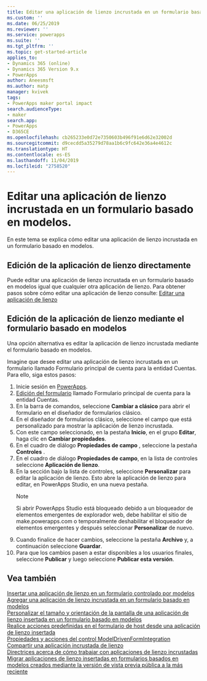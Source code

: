 ```yaml
---
title: Editar una aplicación de lienzo incrustada en un formulario basado en modelos | MicrosoftDocs
ms.custom: ''
ms.date: 06/25/2019
ms.reviewer: ''
ms.service: powerapps
ms.suite: ''
ms.tgt_pltfrm: ''
ms.topic: get-started-article
applies_to:
- Dynamics 365 (online)
- Dynamics 365 Version 9.x
- PowerApps
author: Aneesmsft
ms.author: matp
manager: kvivek
tags:
- PowerApps maker portal impact
search.audienceType:
- maker
search.app:
- PowerApps
- D365CE
ms.openlocfilehash: cb265233e0d72e7350603b496f91e6d62e32002d
ms.sourcegitcommit: d9cecdd5a35279d78aa1b6c9fc642e36a4e4612c
ms.translationtype: HT
ms.contentlocale: es-ES
ms.lasthandoff: 11/04/2019
ms.locfileid: "2758520"
---
```

# <a name="edit-a-canvas-app-embedded-on-a-model-driven-form"></a>Editar una aplicación de lienzo incrustada en un formulario basado en modelos.
En este tema se explica cómo editar una aplicación de lienzo incrustada en un formulario basado en modelos.

## <a name="edit-the-canvas-app-directly"></a>Edición de la aplicación de lienzo directamente
Puede editar una aplicación de lienzo incrustada en un formulario basado en modelos igual que cualquier otra aplicación de lienzo. Para obtener pasos sobre cómo editar una aplicación de lienzo consulte: [Editar una aplicación de lienzo](../canvas-apps/edit-app.md)

## <a name="edit-the-canvas-app-via-the-host-model-driven-form"></a>Edición de la aplicación de lienzo mediante el formulario basado en modelos
Una opción alternativa es editar la aplicación de lienzo incrustada mediante el formulario basado en modelos.

Imagine que desee editar una aplicación de lienzo incrustada en un formulario llamado Formulario principal de cuenta para la entidad Cuentas. Para ello, siga estos pasos: 

1.  Inicie sesión en [PowerApps](https://make.powerapps.com/?utm_source=padocs&utm_medium=linkinadoc&utm_campaign=referralsfromdoc).
2.  [Edición del formulario](create-and-edit-forms.md) llamado Formulario principal de cuenta para la entidad Cuentas. 
3.  En la barra de comandos, seleccione **Cambiar a clásico** para abrir el formulario en el diseñador de formularios clásico.
4.  En el diseñador de formularios clásico, seleccione el campo que está personalizado para mostrar la aplicación de lienzo incrustada.
5.  Con este campo seleccionado, en la pestaña **Inicio**, en el grupo **Editar**, haga clic en **Cambiar propiedades**.
6.  En el cuadro de diálogo **Propiedades de campo** , seleccione la pestaña **Controles** .
7.  En el cuadro de diálogo **Propiedades de campo**, en la lista de controles seleccione **Aplicación de lienzo**.
8.  En la sección bajo la lista de controles, seleccione **Personalizar** para editar la aplicación de lienzo. Esto abre la aplicación de lienzo para editar, en PowerApps Studio, en una nueva pestaña.
       > [!NOTE]
       > Si abrir PowerApps Studio está bloqueado debido a un bloqueador de elementos emergentes de explorador web, debe habilitar el sitio de make.powerapps.com o temporalmente deshabilitar el bloqueador de elementos emergentes y después seleccionar **Personalizar** de nuevo.
9. Cuando finalice de hacer cambios, seleccione la pestaña **Archivo** y, a continuación seleccione **Guardar**.
10. Para que los cambios pasen a estar disponibles a los usuarios finales, seleccione **Publicar** y luego seleccione **Publicar esta versión**.

## <a name="see-also"></a>Vea también
[Insertar una aplicación de lienzo en un formulario controlado por modelos](embed-canvas-app-in-form.md) <br />
[Agregar una aplicación de lienzo incrustada en un formulario basado en modelos](embedded-canvas-app-add-classic-designer.md) <br />
[Personalizar el tamaño y orientación de la pantalla de una aplicación de lienzo insertada en un formulario basado en modelos](embedded-canvas-app-customize-screen.md) <br />
[Realice acciones predefinidas en el formulario de host desde una aplicación de lienzo insertada](embedded-canvas-app-actions.md) <br />
[Propiedades y acciones del control ModelDrivenFormIntegration](embedded-canvas-app-properties-actions.md) <br />
[Compartir una aplicación incrustada de lienzo](share-embedded-canvas-app.md) <br />
[Directrices acerca de cómo trabajar con aplicaciones de lienzo incrustadas](embedded-canvas-app-guidelines.md) <br />
[Migrar aplicaciones de lienzo insertadas en formularios basados en modelos creados mediante la versión de vista previa pública a la más reciente](embedded-canvas-app-migrate-from-preview.md) <br />

